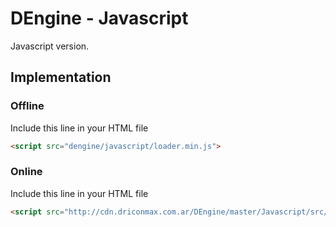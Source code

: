 # DEngine - Javascript

Javascript version.

## Implementation

### Offline

Include this line in your HTML file
```markdown
<script src="dengine/javascript/loader.min.js">
```

### Online

Include this line in your HTML file
```markdown
<script src="http://cdn.driconmax.com.ar/DEngine/master/Javascript/src/loader.min.js">
```
